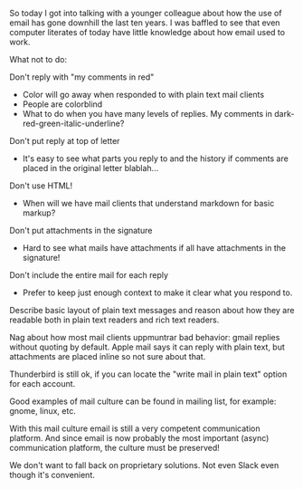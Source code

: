 
So today I got into talking with a younger colleague about how the use of
email has gone downhill the last ten years. I was baffled to see that even
computer literates of today have little knowledge about how email used
to work.

What not to do:

Don't reply with "my comments in red"

 - Color will go away when responded to with plain text mail clients
 - People are colorblind
 - What to do when you have many levels of replies. My comments in dark-red-green-italic-underline?

Don't put reply at top of letter

 - It's easy to see what parts you reply to and the history if comments
 are placed in the original letter blablah...

 Don't use HTML!

  - When will we have mail clients that understand markdown for basic markup?

Don't put attachments in the signature

 - Hard to see what mails have attachments if all have attachments in the signature!

Don't include the entire mail for each reply

 - Prefer to keep just enough context to make it clear what you respond to.


Describe basic layout of plain text messages and reason about how they are readable both
in plain text readers and rich text readers.


Nag about how most mail clients uppmuntrar bad behavior: gmail replies without quoting by
default. Apple mail says it can reply with plain text, but attachments are placed inline
so not sure about that.

Thunderbird is still ok, if you can locate the "write mail in plain text" option for
each account.

Good examples of mail culture can be found in mailing list, for example: gnome, linux, etc.

With this mail culture email is still a very competent communication platform. And since
email is now probably the most important (async) communication platform, the culture must
be preserved!

We don't want to fall back on proprietary solutions. Not even Slack even though it's convenient.
